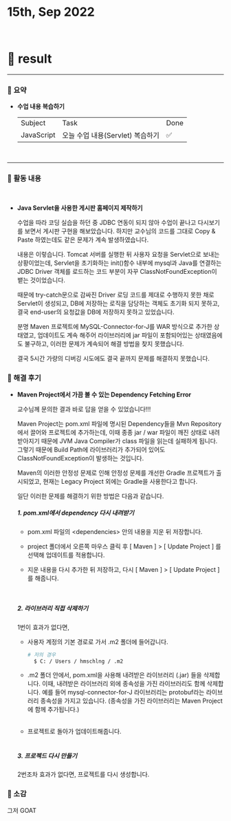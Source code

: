 # 15th, Sep 2022 
<br>

# 🍏 result
---

### 📜 **요약**
- **수업 내용 복습하기**
    <table>
    <tr>
      <td>Subject</td>
      <td>Task</td>
      <td>Done</td>
    </tr>
    <tr>
      <td>JavaScript</td>
      <td>오늘 수업 내용(Servlet) 복습하기</td>
      <td>✅</td>
    </tr>
  </table>

<br>


---

### 📜 **활동 내용**
<br>

- **Java Servlet을 사용한 게시판 홈페이지 제작하기**

  수업을 따라 코딩 실습을 하던 중 JDBC 연동이 되지 않아 수업이 끝나고 다시보기를 보면서 게시판 구현을 해보았습니다. 하지만 교수님의 코드를 그대로 Copy & Paste 하였는데도 같은 문제가 계속 발생하였습니다.
  <br>

  내용은 이렇습니다. Tomcat 서버를 실행한 뒤 사용자 요청을 Servlet으로 보내는 상황이었는데, Servlet을 초기화하는 init()함수 내부에 mysql과 Java를 연결하는 JDBC Driver 객체를 로드하는 코드 부분이 자꾸 ClassNotFoundException이 뱉는 것이었습니다.
  <br>

  때문에 try-catch문으로 감싸진 Driver 로딩 코드를 제대로 수행하지 못한 채로 Servlet이 생성되고, DB에 저장하는 로직을 담당하는 객체도 초기화 되지 못하고, 결국 end-user의 요청값을 DB에 저장하지 못하고 있었습니다.
  <br>

  분명 Maven 프로젝트에 MySQL-Connector-for-J를 WAR 방식으로 추가한 상태였고, 업데이트도 계속 해주어 라이브러리에 jar 파일이 포함되어있는 상태였음에도 불구하고, 이러한 문제가 계속되어 해결 방법을 찾지 못했습니다.
  <br>

  결국 5시간 가량의 디버깅 시도에도 결국 끝까지 문제를 해결하지 못했습니다.
  <br>


### 📜 해결 후기
- **Maven Project에서 가끔 볼 수 있는 Dependency Fetching Error**
  <br>

  교수님께 문의한 결과 바로 답을 얻을 수 있었습니다!!! 
  <br>
  
  Maven Project는 pom.xml 파일에 명시된 Dependency들을 Mvn Repository에서 끌어와 프로젝트에 추가하는데, 이때 종종 jar / war 파일이 깨진 상태로 내려받아지기 때문에 JVM Java Compiler가 class 파일을 읽는데 실패하게 됩니다. 그렇기 때문에 Build Path에 라이브러리가 추가되어 있어도 ClassNotFoundException이 발생하는 것입니다.
  <br>

  Maven의 이러한 안정성 문제로 인해 안정성 문제를 개선한 Gradle 프로젝트가  출시되었고, 현재는 Legacy Project 외에는 Gradle을 사용한다고 합니다.
  <br>

  일단 이러한 문제를 해결하기 위한 방법은 다음과 같습니다.
  <br>

  ##### 1. pom.xml에서 dependency 다시 내려받기
  - pom.xml 파일의 \<dependencies> 안의 내용을 지운 뒤 저장합니다.

  - project 폴더에서 오른쪽 마우스 클릭 후 [ Maven ] > [ Update Project ] 를 선택해 업데이트를 적용합니다.

  - 지운 내용을 다시 추가한 뒤 저장하고, 다시 [ Maven ] > [ Update Project ] 를 해줍니다.
  <br>


  ##### 2. 라이브러리 직접 삭제하기
  1번이 효과가 없다면,
  <br> 

  - 사용자 계정의 기본 경로로 가서 .m2 폴더에 들어갑니다.
  
    ```bash
    # 저의 경우
      $ C: / Users / hmschlng / .m2 
    ```

  - .m2 폴더 안에서, pom.xml을 사용해 내려받은 라이브러리 (.jar) 들을 삭제합니다. 이때, 내려받은 라이브러리 외에 종속성을 가진 라이브러리도 함께 삭제합니다. 예를 들어 mysql-connector-for-J 라이브러리는 protobuf라는 라이브러리 종속성을 가지고 있습니다. (종속성을 가진 라이브러리는 Maven Project에 함께 추가됩니다.) 
  <br>

  - 프로젝트로 돌아가 업데이트해줍니다.
  <br>

  ##### 3. 프로젝드 다시 만들기
  2번조차 효과가 없다면, 프로젝트를 다시 생성합니다.
  <br>


### 📜 소감

그저 GOAT



